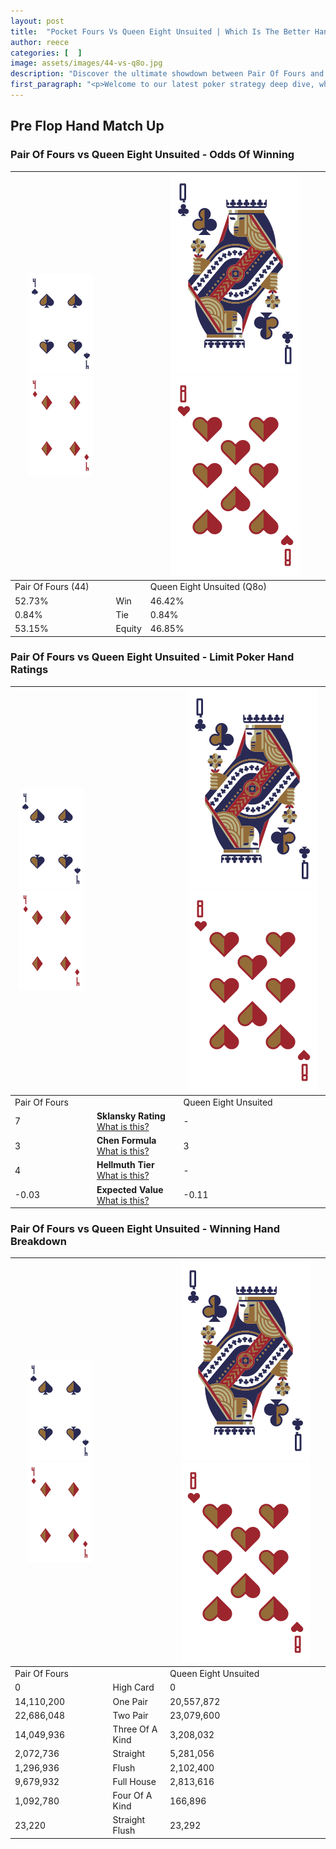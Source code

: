 ```yaml
---
layout: post
title:  "Pocket Fours Vs Queen Eight Unsuited | Which Is The Better Hand In Poker? A Complete Guide"
author: reece
categories: [  ]
image: assets/images/44-vs-q8o.jpg
description: "Discover the ultimate showdown between Pair Of Fours and Queen Eight Unsuited in poker! Uncover the odds, strategies, and scenarios where one hand triumphs over the other. Get ready to up your poker game with this thrilling analysis."
first_paragraph: "<p>Welcome to our latest poker strategy deep dive, where we're pitting two distinct hands against each other in a high-stakes showdown: Pair Of Fours vs Queen Eight Unsuited.</p><p>In the dynamic world of poker, every decision counts, and knowing which hand holds the upper hand is key to your success at the table.</p><p>In this article, we'll dissect these two hands, explore the scenarios where one dominates the other, and equip you with the knowledge to make strategic choices that can tip the odds in your favor.</p><p>Get ready to unravel the intriguing dynamics of these poker hands and elevate your game to new heights.</p>"
---
```




[comment]: # (sp0)

## Pre Flop Hand Match Up

<div class="table hand-ratings" markdown="1"> 



### Pair Of Fours vs Queen Eight Unsuited - Odds Of Winning


    
| ![image info](assets/images/hand1/4.png) ![image info](assets/images/hand1/4o.png) |  | ![image info](assets/images/hand2/Q.png) ![image info](assets/images/hand2/8o.png) |
| -------- | -------- | -------- |
| Pair Of Fours (44) |  | Queen Eight Unsuited (Q8o) |
| 52.73% | Win | 46.42% |
| 0.84% | Tie | 0.84% |
| 53.15% | Equity | 46.85% |




[comment]: # (sp1)



### Pair Of Fours vs Queen Eight Unsuited - Limit Poker Hand Ratings


    
| ![image info](assets/images/hand1/4.png) ![image info](assets/images/hand1/4o.png) |  | ![image info](assets/images/hand2/Q.png) ![image info](assets/images/hand2/8o.png) |
| -------- | -------- | -------- |
| Pair Of Fours |  | Queen Eight Unsuited |
| 7 | **Sklansky Rating** [What is this?](/sklansky-rating-explained) | - |
| 3 | **Chen Formula** [What is this?](/chen-formula-explained) | 3 |
| 4 | **Hellmuth Tier** [What is this?](/Hellmuth-tier-explained) | - |
| -0.03 | **Expected Value** [What is this?](/expected-value-explained) | -0.11 |




[comment]: # (sp2)



### Pair Of Fours vs Queen Eight Unsuited - Winning Hand Breakdown


    
| ![image info](assets/images/hand1/4.png) ![image info](assets/images/hand1/4o.png) |  | ![image info](assets/images/hand2/Q.png) ![image info](assets/images/hand2/8o.png) |
| -------- | -------- | -------- |
| Pair Of Fours |  | Queen Eight Unsuited |
| 0 | High Card | 0 |
| 14,110,200 | One Pair | 20,557,872 |
| 22,686,048 | Two Pair | 23,079,600 |
| 14,049,936 | Three Of A Kind | 3,208,032 |
| 2,072,736 | Straight | 5,281,056 |
| 1,296,936 | Flush | 2,102,400 |
| 9,679,932 | Full House | 2,813,616 |
| 1,092,780 | Four Of A Kind | 166,896 |
| 23,220 | Straight Flush | 23,292 |




[comment]: # (sp3)



</div>

[comment]: # (sp4)



[comment]: # (sp5)

